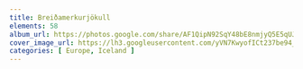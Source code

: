 ```yaml
---
title: Breiðamerkurjökull
elements: 58
album_url: https://photos.google.com/share/AF1QipN92SqY48bE8nmjyQ5E5qUJ84lF0oGm7O4xViSU2xHwyrR4ASF1xnkUUD6PBHP-5Q?key=d1pmOVhTam9yMWhldFJHX1c1cU80WEJCMjR0dGRB
cover_image_url: https://lh3.googleusercontent.com/yVN7KwyofICt237be94_a29EzdcPB_PhsAEdTV9GnCYRkckxvwL46CWrVPROwsEce-AoyxBYq41thR2p7mlXoLXBXIq-ObNwERPNiH0In1S7BggWU2ijoWhSwLM1cOeDdWMXe-4_fT3nGlhP_sWhHLEj4LXJBMN1pwv-Z1auXzoEzpkhoNeadmkwGVYbXY9SH-_Nt7v3UeCAfog67pWERho2KdykFit47c5HcbvHAAfw_XlT9u2sBqTxZJdvXwrOubXjG1vJCBcKa7VP80qbkYIBkUzx-enNbYdqlHQUInrd44X-Bk92w6tozAuMm7IOSg9Ww0ENflb-xmSWRPN9uGJjBN4asi4UKxGOxsIKoyk556s8UhCCGf9DFaNkysz4CuOhKfOdU0Ftoo34jvhZbKFLNBqp0rAgm4GsD6IJ8dgdFOUqpE5Qds98O9RmmKGovcxSGVLzg4LlM9yBvpbOS9H__8bCCQVxeDYbZYckIPZfoZ0QrbLjr0UYkPwGL0pp2UcbNHY-rIheMWyfeYPNOg1HqPqsuQkss24tg8yk467SFrPldRmDzS5I6M4s7XQV5E3_2qkjsClMisciZfhDNIx9XxIh55hSbpkPLUjszuWpDQT4MN3XG9bfg_0OtmyShHbTgvj4sYhzEzHC05yvjxTzZNjmw_Pug2XdNZ88zjgwygB3x2D1e9U=s195-p-k-no
categories: [ Europe, Iceland ]
---
```

